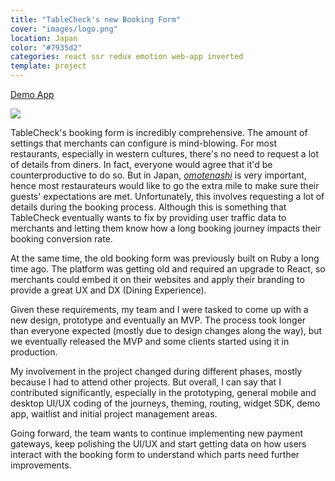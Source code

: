 ```yaml
---
title: "TableCheck's new Booking Form"
cover: "images/logo.png"
location: Japan
color: "#7935d2"
categories: react ssr redux emotion web-app inverted
template: project
---
```


<p class="align-center">
<a class="btn external" role="button" href="https://booking-demo.tablecheck.com/en/gallery" target="_blank">Demo App</a>
</p>

![](/work/booking-form/images/1.jpg)

TableCheck's booking form is incredibly comprehensive. The amount of settings that merchants can configure is mind-blowing. For most restaurants, especially in western cultures, there's no need to request a lot of details from diners. In fact, everyone would agree that it'd be counterproductive to do so. But in Japan, <a href="https://www.japan.travel/en/au/experience/culture/omotenashi/"><i>omotenashi</i></a> is very important, hence most restaurateurs would like to go the extra mile to make sure their guests' expectations are met. Unfortunately, this involves requesting a lot of details during the booking process. Although this is something that TableCheck eventually wants to fix by providing user traffic data to merchants and letting them know how a long booking journey impacts their booking conversion rate.

At the same time, the old booking form was previously built on Ruby a long time ago. The platform was getting old and required an upgrade to React, so merchants could embed it on their websites and apply their branding to provide a great UX and DX (Dining Experience).

Given these requirements, my team and I were tasked to come up with a new design, prototype and eventually an MVP. The process took longer than everyone expected (mostly due to design changes along the way), but we eventually released the MVP and some clients started using it in production.

My involvement in the project changed during different phases, mostly because I had to attend other projects. But overall, I can say that I contributed significantly, especially in the prototyping, general mobile and desktop UI/UX coding of the journeys, theming, routing, widget SDK, demo app, waitlist and initial project management areas.

Going forward, the team wants to continue implementing new payment gateways, keep polishing the UI/UX and start getting data on how users interact with the booking form to understand which parts need further improvements.

